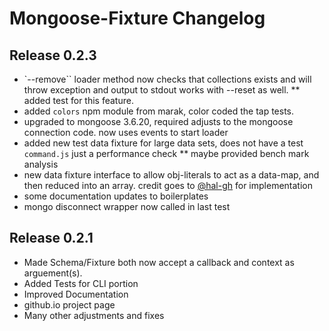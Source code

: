 # Mongoose-Fixture Changelog


## Release 0.2.3
 * `--remove`` loader method now checks that collections exists and will throw exception and output to stdout works with --reset as well.
 ** added test for this feature.
 * added `colors` npm module from marak, color coded the tap tests.
 * upgraded to mongoose 3.6.20, required adjusts to the mongoose connection code. now uses events to start loader
 * added new test data fixture for large data sets, does not have a test `command.js` just a performance check
 ** maybe provided bench mark analysis
 * new data fixture interface to allow obj-literals to act as a data-map, and then reduced into an array. credit goes to [@hal-gh](https://github.com/hal-gh) for implementation
 * some documentation updates to boilerplates
 * mongo disconnect wrapper now called in last test

## Release 0.2.1

 * Made Schema/Fixture both now accept a callback and context as arguement(s).
 * Added Tests for CLI portion
 * Improved Documentation
 * github.io project page
 * Many other adjustments and fixes


